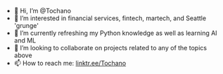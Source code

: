 - 👋 Hi, I’m @Tochano
- 👀 I’m interested in financial services, fintech, martech, and Seattle 'grunge'
- 🌱 I’m currently refreshing my Python knowledge as well as learning AI and ML
- 💞️ I’m looking to collaborate on projects related to any of the topics above
- 📫 How to reach me: [linktr.ee/Tochano](https://linktr.ee/Tochano)

<!---
Tochano/Tochano is a ✨ special ✨ repository because its `README.md` (this file) appears on your GitHub profile.
You can click the Preview link to take a look at your changes.
--->
